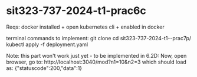# sit323-737-2024-t1-prac6c

Reqs:
docker installed + open 
kubernetes cli + enabled in docker 

terminal commands to implement:
git clone <repository>
cd sit323-737-2024-t1--prac7p/
kubectl apply -f deployment.yaml

Note: this part won't work just yet - to be implemented in 6.2D: 
Now, open browser, go to:
http://localhost:3040/mod?n1=10&n2=3
which should load as: 
{"statuscode":200,"data":1}
